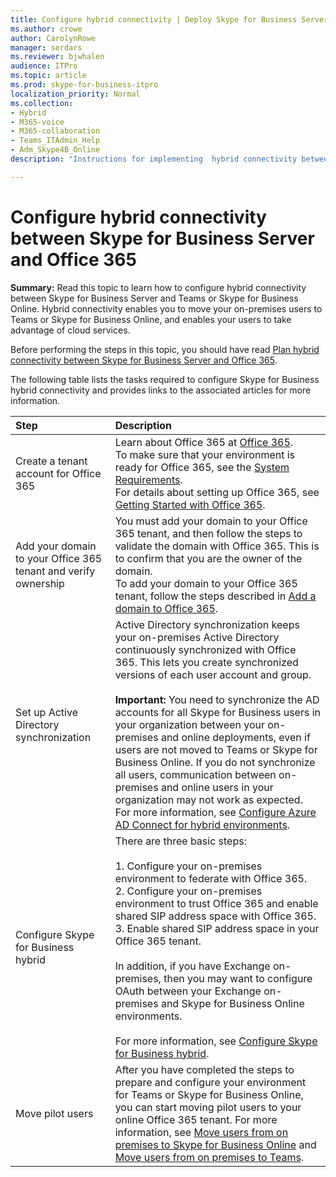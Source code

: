 ```yaml
---
title: Configure hybrid connectivity | Deploy Skype for Business Server 2019 connect
ms.author: crowe
author: CarolynRowe
manager: serdars
ms.reviewer: bjwhalen
audience: ITPro
ms.topic: article
ms.prod: skype-for-business-itpro
localization_priority: Normal
ms.collection: 
- Hybrid 
- M365-voice
- M365-collaboration
- Teams_ITAdmin_Help
- Adm_Skype4B_Online
description: "Instructions for implementing  hybrid connectivity between Skype for Business Server and Skype for Business Online."

---
```


# Configure hybrid connectivity between Skype for Business Server and Office 365

**Summary:** Read this topic to learn how to configure hybrid connectivity between Skype for Business Server and Teams or Skype for Business Online.  Hybrid connectivity enables you to move your on-premises users to Teams or Skype for Business Online, and enables your users to take advantage of cloud services.
  
Before performing the steps in this topic, you should have read [Plan hybrid connectivity between Skype for Business Server and Office 365](plan-hybrid-connectivity.md).
  
The following table lists the tasks required to configure Skype for Business hybrid connectivity and provides links to the associated articles for more information.
  
|Step|Description|
|:-----|:-----|
|Create a tenant account for Office 365   <br/> |Learn about Office 365 at [Office 365](https://go.microsoft.com/fwlink/p/?LinkId=254980).  <br/> To make sure that your environment is ready for Office 365, see the [System Requirements](https://products.office.com/en-US/office-system-requirements).  <br/> For details about setting up Office 365, see [Getting Started with Office 365](https://go.microsoft.com/fwlink/p/?LinkId=254982).  <br/> |
|Add your domain to your Office 365 tenant and verify ownership  <br/> | You must add your domain to your Office 365 tenant, and then follow the steps to validate the domain with Office 365. This is to confirm that you are the owner of the domain. <br/> To add your domain to your Office 365 tenant, follow the steps described in [Add a domain to Office 365](https://support.office.com/en-us/article/add-a-domain-to-office-365-6383f56d-3d09-4dcb-9b41-b5f5a5efd611?ui=en-US&rs=en-US&ad=US).  <br/> |
|Set up Active Directory synchronization  <br/> |Active Directory synchronization keeps your on-premises Active Directory continuously synchronized with Office 365. This lets you create synchronized versions of each user account and group.  <br/> <br> **Important:** You need to synchronize the AD accounts for all Skype for Business users in your organization between your on-premises and online deployments, even if users are not moved to Teams or Skype for Business Online. If you do not synchronize all users, communication between on-premises and online users in your organization may not work as expected. For more information, see [Configure Azure AD Connect for hybrid environments](configure-azure-ad-connect.md).         |
| Configure Skype for Business hybrid | There are three basic steps: <br><br> 1. Configure your on-premises environment to federate with Office 365. <br> 2. Configure your on-premises environment to trust Office 365 and enable shared SIP address space with Office 365.<br> 3. Enable shared SIP address space in your Office 365 tenant. <br><br> In addition, if you have Exchange on-premises, then you may want to configure OAuth between your Exchange on-premises and Skype for Business Online environments. <br> <br>For more information, see [Configure Skype for Business hybrid](configure-federation-with-skype-for-business-online.md).
|Move pilot users  <br/> |After you have completed the steps to prepare and configure your environment for Teams or Skype for Business Online, you can start moving pilot users to your online Office 365 tenant. For more information, see [Move users from on premises to Skype for Business Online](move-users-from-on-premises-to-skype-for-business-online.md) and [Move users from on premises to Teams](move-users-from-on-premises-to-Teams.md).  <br/> |